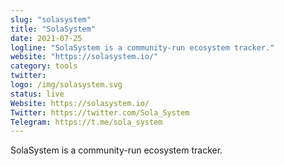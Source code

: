 ```yaml
---
slug: "solasystem"
title: "SolaSystem"
date: 2021-07-25
logline: "SolaSystem is a community-run ecosystem tracker."
website: "https://solasystem.io/"
category: tools
twitter:
logo: /img/solasystem.svg
status: live
Website: https://solasystem.io/
Twitter: https://twitter.com/Sola_System
Telegram: https://t.me/sola_system
---
```


SolaSystem is a community-run ecosystem tracker.
